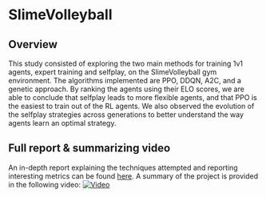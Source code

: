 # SlimeVolleyball

## Overview
  This study consisted of exploring the two main methods for training 1v1 agents, expert training and selfplay, on the SlimeVolleyball gym environment. The algorithms implemented are PPO, DDQN, A2C, and a genetic approach. By ranking the agents using their ELO scores, we are able to conclude that selfplay leads to more flexible agents, and that PPO is the easiest to train out of the RL agents. We also observed the evolution of the selfplay strategies across generations to better understand the way agents learn an optimal strategy.

## Full report & summarizing video
  An in-depth report explaining the techniques attempted and reporting interesting metrics can be found [here](https://drive.google.com/file/d/1_mEP8LTdSd5vENL6gEheh9squj83-1th/view?usp=sharing). A summary of the project is provided in the following video: [![Video](https://github.com/user-attachments/assets/90359fcf-6cce-495e-941c-9962f21786ab)](https://drive.google.com/file/d/1_mM4yksDoHHEKkiA3Q6f8YquGqjig114/view?usp=sharing)
